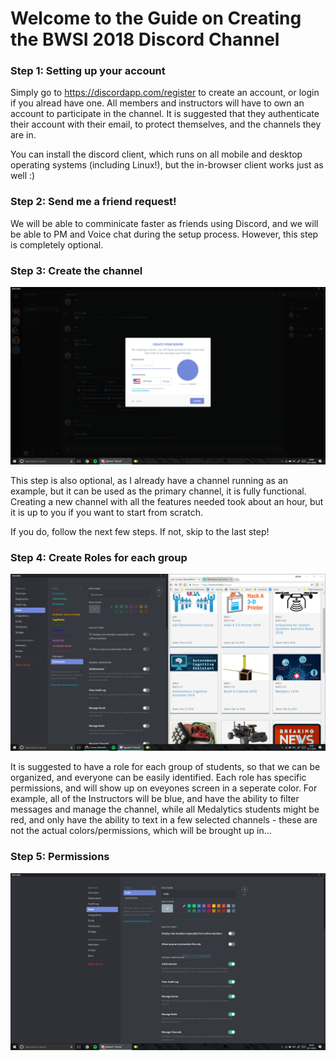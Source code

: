 Welcome to the Guide on Creating the BWSI 2018 Discord Channel
==============================================================

### Step 1: Setting up your account

Simply go to https://discordapp.com/register to create an account, or login if you alread have one. All members and instructors will have to own an account to participate in the channel. It is suggested that they authenticate their account with their email, to protect themselves, and the channels they are in.

You can install the discord client, which runs on all mobile and desktop operating systems (including Linux!), but the in-browser client works just as well :) 

### Step 2: Send me a friend request!

We will be able to comminicate faster as friends using Discord, and we will be able to PM and Voice chat during the setup process. However, this step is completely optional.

### Step 3: Create the channel

![creating channel](https://github.com/edwardclifford/Discord/blob/master/Create.PNG)

This step is also optional, as I already have a channel running as an example, but it can be used as the primary channel, it is fully functional. Creating a new channel with all the features needed took about an hour, but it is up to you if you want to start from scratch.

If you do, follow the next few steps. If not, skip to the last step!

### Step 4: Create Roles for each group

![creating channel](https://github.com/edwardclifford/Discord/blob/master/roles.PNG)

It is suggested to have a role for each group of students, so that we can be organized, and everyone can be easily identified. Each role has specific permissions, and will show up on eveyones screen in a seperate color. For example, all of the Instructors will be blue, and have the ability to filter messages and manage the channel, while all Medalytics students might be red, and only have the ability to text in a few selected channels - these are not the actual colors/permissions, which will be brought up in...

### Step 5: Permissions

![creating channel](https://github.com/edwardclifford/Discord/blob/master/permisions.PNG)
